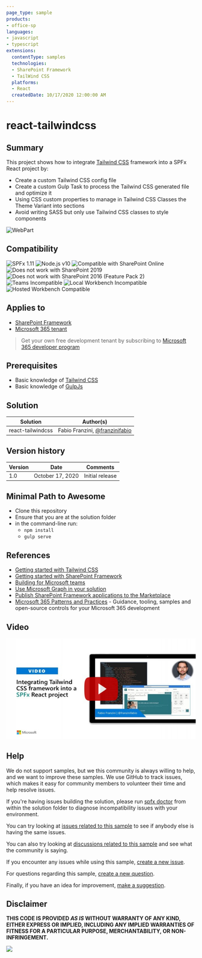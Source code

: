 ```yaml
---
page_type: sample
products:
- office-sp
languages:
- javascript
- typescript
extensions:
  contentType: samples
  technologies:
  - SharePoint Framework
  - TailWind CSS
  platforms:
  - React
  createdDate: 10/17/2020 12:00:00 AM
---
```


# react-tailwindcss

## Summary

This project shows how to integrate [Tailwind CSS](https://tailwindcss.com/) framework into a SPFx React project by:
- Create a custom Tailwind CSS config file
- Create a custom Gulp Task to process the Tailwind CSS generated file and optimize it
- Using CSS custom properties to manage in Tailwind CSS Classes the Theme Variant into sections
- Avoid writing SASS but only use Tailwind CSS classes to style components

![WebPart](./assets/react-tailwindcss-overview.gif)

## Compatibility

![SPFx 1.11](https://img.shields.io/badge/SPFx-1.11.0-green.svg)
![Node.js v10](https://img.shields.io/badge/Node.js-v10-green.svg)
![Compatible with SharePoint Online](https://img.shields.io/badge/SharePoint%20Online-Compatible-green.svg)
![Does not work with SharePoint 2019](https://img.shields.io/badge/SharePoint%20Server%202019-Incompatible-red.svg "SharePoint Server 2019 requires SPFx 1.4.1 or lower")
![Does not work with SharePoint 2016 (Feature Pack 2)](https://img.shields.io/badge/SharePoint%20Server%202016%20(Feature%20Pack%202)-Incompatible-red.svg "SharePoint Server 2016 Feature Pack 2 requires SPFx 1.1")
![Teams Incompatible](https://img.shields.io/badge/Teams-Incompatible-lightgrey.svg)
![Local Workbench Incompatible](https://img.shields.io/badge/Local%20Workbench-Compatible-green.svg)
![Hosted Workbench Compatible](https://img.shields.io/badge/Hosted%20Workbench-Compatible-green.svg)

## Applies to

- [SharePoint Framework](https://aka.ms/spfx)
- [Microsoft 365 tenant](https://docs.microsoft.com/en-us/sharepoint/dev/spfx/set-up-your-developer-tenant)

> Get your own free development tenant by subscribing to [Microsoft 365 developer program](http://aka.ms/o365devprogram)

## Prerequisites

- Basic knowledge of [Tailwind CSS](https://tailwindcss.com/)
- Basic knowledge of [GulpJs](https://gulpjs.com/)

## Solution

Solution|Author(s)
--------|---------
react-tailwindcss | Fabio Franzini, [@franzinifabio](https://twitter.com/franzinifabio)

## Version history

Version|Date|Comments
-------|----|--------
1.0|October 17, 2020|Initial release



## Minimal Path to Awesome

- Clone this repository
- Ensure that you are at the solution folder
- in the command-line run:
  - `npm install`
  - `gulp serve`

## References

- [Getting started with Tailwind CSS](https://tailwindcss.com/)
- [Getting started with SharePoint Framework](https://docs.microsoft.com/en-us/sharepoint/dev/spfx/set-up-your-developer-tenant)
- [Building for Microsoft teams](https://docs.microsoft.com/en-us/sharepoint/dev/spfx/build-for-teams-overview)
- [Use Microsoft Graph in your solution](https://docs.microsoft.com/en-us/sharepoint/dev/spfx/web-parts/get-started/using-microsoft-graph-apis)
- [Publish SharePoint Framework applications to the Marketplace](https://docs.microsoft.com/en-us/sharepoint/dev/spfx/publish-to-marketplace-overview)
- [Microsoft 365 Patterns and Practices](https://aka.ms/m365pnp) - Guidance, tooling, samples and open-source controls for your Microsoft 365 development

## Video

[![Integrating Tailwind CSS framework into a SPFx React project for advance User Experience](./assets/video-thumbnail.jpg)](https://www.youtube.com/watch?v=_gQkauERWh0 "Integrating Tailwind CSS framework into a SPFx React project for advance User Experience")

## Help

We do not support samples, but we this community is always willing to help, and we want to improve these samples. We use GitHub to track issues, which makes it easy for  community members to volunteer their time and help resolve issues.

If you're having issues building the solution, please run [spfx doctor](https://pnp.github.io/cli-microsoft365/cmd/spfx/spfx-doctor/) from within the solution folder to diagnose incompatibility issues with your environment.

You can try looking at [issues related to this sample](https://github.com/pnp/sp-dev-fx-webparts/issues?q=label%3Areact-tailwindcss) to see if anybody else is having the same issues.

You can also try looking at [discussions related to this sample](https://github.com/pnp/sp-dev-fx-webparts/discussions?discussions_q=react-tailwindcss) and see what the community is saying.


If you encounter any issues while using this sample, [create a new issue](https://github.com/pnp/sp-dev-fx-webparts/issues/new?assignees=&labels=Needs%3A+Triage+%3Amag%3A%2Ctype%3Abug-suspected%2Csample%3A%20react-tailwindcss&template=bug-report.yml&sample=react-tailwindcss&authors=@fabiofranzini&title=react-tailwindcss%20-%20).

For questions regarding this sample, [create a new question](https://github.com/pnp/sp-dev-fx-webparts/issues/new?assignees=&labels=Needs%3A+Triage+%3Amag%3A%2Ctype%3Aquestion%2Csample%3A%20react-tailwindcss&template=question.yml&sample=react-tailwindcss&authors=@fabiofranzini&title=react-tailwindcss%20-%20).

Finally, if you have an idea for improvement, [make a suggestion](https://github.com/pnp/sp-dev-fx-webparts/issues/new?assignees=&labels=Needs%3A+Triage+%3Amag%3A%2Ctype%3Aenhancement%2Csample%3A%20react-tailwindcss&template=question.yml&sample=react-tailwindcss&authors=@fabiofranzini&title=react-tailwindcss%20-%20).

## Disclaimer

**THIS CODE IS PROVIDED *AS IS* WITHOUT WARRANTY OF ANY KIND, EITHER EXPRESS OR IMPLIED, INCLUDING ANY IMPLIED WARRANTIES OF FITNESS FOR A PARTICULAR PURPOSE, MERCHANTABILITY, OR NON-INFRINGEMENT.**

<img src="https://telemetry.sharepointpnp.com/sp-dev-fx-webparts/samples/react-tailwindcss" />
